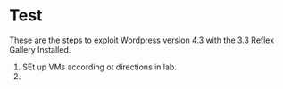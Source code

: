 # Test
These are the steps to exploit Wordpress version 4.3 with the 3.3 Reflex Gallery Installed.
1. SEt up VMs according ot directions in lab.
2. 
